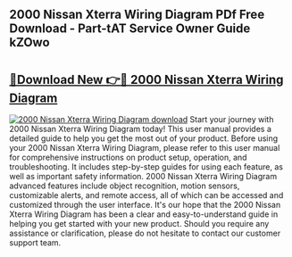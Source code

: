 ## 2000 Nissan Xterra Wiring Diagram PDf Free Download - Part-tAT Service Owner Guide kZOwo

# <h2><a href="http://dfkahh.blite.top/?on=2000+Nissan+Xterra+Wiring+Diagram">🔗Download New 👉🔴 2000 Nissan Xterra Wiring Diagram</a></h2>

[![2000 Nissan Xterra Wiring Diagram download](https://i.imgur.com/lujVjoI.png)](http://dfkahh.blite.top/?on=2000+Nissan+Xterra+Wiring+Diagram)
Start your journey with 2000 Nissan Xterra Wiring Diagram today! This user manual provides a detailed guide to help you get the most out of your product. Before using your 2000 Nissan Xterra Wiring Diagram, please refer to this user manual for comprehensive instructions on product setup, operation, and troubleshooting. It includes step-by-step guides for using each feature, as well as important safety information. 2000 Nissan Xterra Wiring Diagram advanced features include object recognition, motion sensors, customizable alerts, and remote access, all of which can be accessed and customized through the user interface. It's our hope that the 2000 Nissan Xterra Wiring Diagram has been a clear and easy-to-understand guide in helping you get started with your new product. Should you require any assistance or clarification, please do not hesitate to contact our customer support team.

